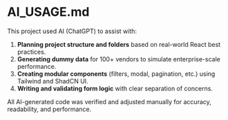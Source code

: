 # AI_USAGE.md

This project used AI (ChatGPT) to assist with:

1. **Planning project structure and folders** based on real-world React best practices.
2. **Generating dummy data** for 100+ vendors to simulate enterprise-scale performance.
3. **Creating modular components** (filters, modal, pagination, etc.) using Tailwind and ShadCN UI.
4. **Writing and validating form logic** with clear separation of concerns.

All AI-generated code was verified and adjusted manually for accuracy, readability, and performance.
